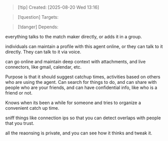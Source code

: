
>[!tip] Created: [2025-08-20 Wed 13:16]

>[!question] Targets: 

>[!danger] Depends: 

everything talks to the match maker directly, or adds it in a group.

individuals can maintain a profile with this agent online, or they can talk to it directly. 
They can talk to it via voice.

can go online and maintain deep context with attachments, and live connectors, like gmail, calendar, etc.

Purpose is that it should suggest catchup times, activities based on others who are using the agent.  Can search for things to do, and can share with people who are your friends, and can have confidential info, like who is a friend or not.

Knows when its been a while for someone and tries to organize a convenient catch up time.

sniff things like connection ips so that you can detect overlaps with people that you trust.

all the reaonsing is private, and you can see how it thinks and tweak it.